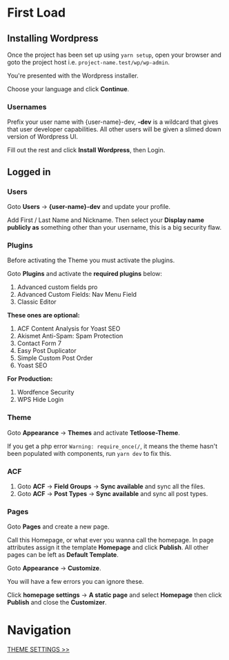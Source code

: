 # First Load

## Installing Wordpress

Once the project has been set up using `yarn setup`, open your browser and goto the project host i.e. `project-name.test/wp/wp-admin`.

You're presented with the Wordpress installer.

Choose your language and click **Continue**.

### Usernames

Prefix your user name with {user-name}-dev, **-dev** is a wildcard that gives that user developer capabilities. All other users will be given a slimed down version of Wordpress UI.

Fill out the rest and click **Install Wordpress**, then Login.

## Logged in

### Users

Goto **Users** -> **{user-name}-dev** and update your profile.

Add First / Last Name and Nickname. Then select your **Display name publicly as** something other than your username, this is a big security flaw.

### Plugins

Before activating the Theme you must activate the plugins.

Goto **Plugins** and activate the **required plugins** below:

1. Advanced custom fields pro
2. Advanced Custom Fields: Nav Menu Field
3. Classic Editor

**These ones are optional:**

1. ACF Content Analysis for Yoast SEO
2. Akismet Anti-Spam: Spam Protection
3. Contact Form 7
4. Easy Post Duplicator
5. Simple Custom Post Order
6. Yoast SEO

**For Production:**

1. Wordfence Security
2. WPS Hide Login

### Theme

Goto **Appearance** -> **Themes** and activate **Tetloose-Theme**.

If you get a php error `Warning: require_once(/`, it means the theme hasn't been populated with components, run `yarn dev` to fix this.

### ACF

1. Goto **ACF** -> **Field Groups** -> **Sync available** and sync all the files.
2. Goto **ACF** -> **Post Types** -> **Sync available** and sync all post types.

### Pages

Goto **Pages** and create a new page.

Call this Homepage, or what ever you wanna call the homepage. In page attributes assign it the template **Homepage** and click **Publish**. All other pages can be left as **Default Template**.

Goto **Appearance** -> **Customize**.

You will have a few errors you can ignore these.

Click **homepage settings** -> **A static page** and select **Homepage** then click **Publish** and close the **Customizer**.

# Navigation

[THEME SETTINGS >>](theme-settings.md)

